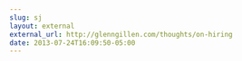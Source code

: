 ```yaml
---
slug: sj
layout: external
external_url: http://glenngillen.com/thoughts/on-hiring
date: 2013-07-24T16:09:50-05:00
---
```

